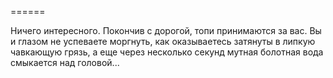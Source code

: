 ======

Ничего интересного. Покончив с дорогой, топи принимаются за вас. Вы и глазом не успеваете моргнуть, как оказываетесь затянуты в липкую чавкающую грязь, а еще через несколько секунд мутная болотная вода смыкается над головой...

